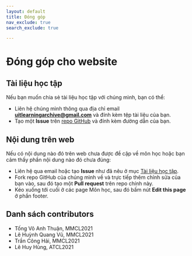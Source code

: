 ```yaml
---
layout: default
title: Đóng góp
nav_exclude: true
search_exclude: true

---
```


# Đóng góp cho website


## Tài liệu học tập

Nếu bạn muốn chia sẻ tài liệu học tập với chúng mình, bạn có thể:

- Liên hệ chúng mình thông qua địa chỉ email **uitlearningarchive@gmail.com** và đính kèm tệp tài liệu của bạn.
- Tạo một **Issue** trên [repo GitHub](https://github.com/SVUIT/mmtt) và đính kèm đường dẫn của bạn.

## Nội dung trên web

Nếu có nội dung nào đó trên web chưa được đề cập về môn học hoặc bạn cảm thấy phần nội dung nào đó chưa đúng:

- Liên hệ qua email hoặc tạo **Issue** như đã nêu ở mục [Tài liệu học tập](#tài-liệu-học-tập).
- Fork repo GitHub của chúng mình về và trực tiếp thêm chỉnh sửa của bạn vào, sau đó tạo một **Pull request** trên repo chính này.
- Kéo xuống tới cuối ở các page Môn học, sau đó bấm nút **Edit this page** ở phần footer.

## Danh sách contributors

- Tống Võ Anh Thuận, MMCL2021
- Lê Huỳnh Quang Vũ, MMCL2021
- Trần Công Hải, MMCL2021
- Lê Huy Hùng, ATCL2021